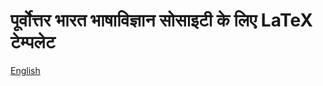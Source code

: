 # पूर्वोत्तर भारत भाषाविज्ञान सोसाइटी के लिए LaTeX टेम्पलेट

[English](https://github.com/keyilan/neils/blob/master/README.md)
